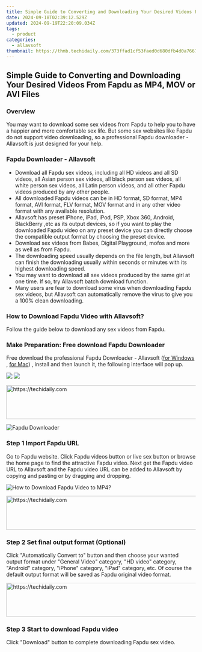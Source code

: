 ```yaml
---
title: Simple Guide to Converting and Downloading Your Desired Videos From Fapdu as MP4, MOV or AVI Files
date: 2024-09-18T02:39:12.529Z
updated: 2024-09-19T22:20:09.034Z
tags:
  - product
categories:
  - allavsoft
thumbnail: https://thmb.techidaily.com/373ffad1cf53faed0d680dfb4d0a7667079f49182ce78c94936651febf489146.jpg
---
```


## Simple Guide to Converting and Downloading Your Desired Videos From Fapdu as MP4, MOV or AVI Files

### Overview

You may want to download some sex videos from Fapdu to help you to have a happier and more comfortable sex life. But some sex websites like Fapdu do not support video downloading, so a professional Fapdu downloader - Allavsoft is just designed for your help.

### Fapdu Downloader - Allavsoft

* Download all Fapdu sex videos, including all HD videos and all SD videos, all Asian person sex videos, all black person sex videos, all white person sex videos, all Latin person videos, and all other Fapdu videos produced by any other people.
* All downloaded Fapdu videos can be in HD format, SD format, MP4 format, AVI format, FLV format, MOV format and in any other video format with any available resolution.
* Allavsoft has preset iPhone, iPad, iPod, PSP, Xbox 360, Android, BlackBerry ,etc as its output devices, so if you want to play the downloaded Fapdu video on any preset device you can directly choose the compatible output format by choosing the preset device.
* Download sex videos from Babes, Digital Playground, mofos and more as well as from Fapdu.
* The downloading speed usually depends on the file length, but Allavsoft can finish the downloading usually within seconds or minutes with its highest downloading speed.
* You may want to download all sex videos produced by the same girl at one time. If so, try Allavsoft batch download function.
* Many users are fear to download some virus when downloading Fapdu sex videos, but Allavsoft can automatically remove the virus to give you a 100% clean downloading.

### How to Download Fapdu Video with Allavsoft?

Follow the guide below to download any sex videos from Fapdu.

### Make Preparation: Free download Fapdu Downloader

Free download the professional Fapdu Downloader - Allavsoft ([for Windows](https://tools.techidaily.com/allavsoft/products/) , [for Mac](https://tools.techidaily.com/allavsoft/products/)) , install and then launch it, the following interface will pop up.

[![](https://www.allavsoft.com/how-to/../images/how-to/free-download-win.jpg)](https://tools.techidaily.com/allavsoft/products/) [![](https://www.allavsoft.com/how-to/../images/how-to/free-download-mac.jpg)](https://tools.techidaily.com/allavsoft/products/)

<!-- affiliate ads begin -->
<a href="https://25home.pxf.io/c/5597632/2148649/16836" target="_top" id="2148649">
  <img src="//a.impactradius-go.com/display-ad/16836-2148649" border="0" alt="https://techidaily.com" width="720" height="90"/>
</a>
<img height="0" width="0" src="https://25home.pxf.io/i/5597632/2148649/16836" style="position:absolute;visibility:hidden;" border="0" />
<!-- affiliate ads end -->

![Fapdu Downloader](https://www.allavsoft.com/how-to/../images/allavsoft/screen-shot-600.jpg)

### Step 1 Import Fapdu URL

Go to Fapdu website. Click Fapdu videos button or live sex button or browse the home page to find the attractive Fapdu video. Next get the Fapdu video URL to Allavsoft and the Fapdu video URL can be added to Allavsoft by copying and pasting or by dragging and dropping.

![How to Download Fapdu Video to MP4?](https://www.allavsoft.com/how-to/../images/how-to/download-rtmp-video/download-rtmp-video.jpg)

<!-- affiliate ads begin -->
<a href="https://aligracehair.sjv.io/c/5597632/2012420/19272" target="_top" id="2012420">
  <img src="//a.impactradius-go.com/display-ad/19272-2012420" border="0" alt="https://techidaily.com" width="728" height="90"/>
</a>
<img height="0" width="0" src="https://aligracehair.sjv.io/i/5597632/2012420/19272" style="position:absolute;visibility:hidden;" border="0" />
<!-- affiliate ads end -->

### Step 2 Set final output format (Optional)

Click "Automatically Convert to" button and then choose your wanted output format under "General Video" category, "HD video" category, "Android" category, "iPhone" category, "iPad" category, etc. Of course the default output format will be saved as Fapdu original video format.

<!-- affiliate ads begin -->
<a href="https://ephamedtechinc.pxf.io/c/5597632/2145009/26400" target="_top" id="2145009">
  <img src="//a.impactradius-go.com/display-ad/26400-2145009" border="0" alt="https://techidaily.com" width="728" height="90"/>
</a>
<img height="0" width="0" src="https://ephamedtechinc.pxf.io/i/5597632/2145009/26400" style="position:absolute;visibility:hidden;" border="0" />
<!-- affiliate ads end -->

### Step 3 Start to download Fapdu video

Click "Download" button to complete downloading Fapdu sex video.

<ins class="adsbygoogle"
     style="display:block"
     data-ad-format="autorelaxed"
     data-ad-client="ca-pub-7571918770474297"
     data-ad-slot="1223367746"></ins>

<ins class="adsbygoogle"
     style="display:block"
     data-ad-client="ca-pub-7571918770474297"
     data-ad-slot="8358498916"
     data-ad-format="auto"
     data-full-width-responsive="true"></ins>
